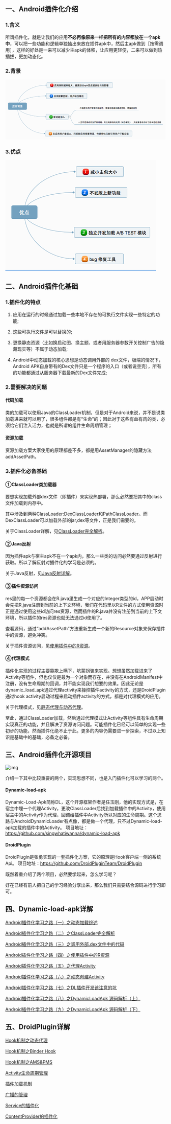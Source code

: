 ## 一、Android插件化介绍

### 1.含义

所谓插件化，就是让我们的应用**不必再像原来一样把所有的内容都放在一个apk中**，可以把一些功能和逻辑单独抽出来放在插件apk中，然后主apk做到［按需调用］，这样的好处是一来可以减少主apk的体积，让应用更轻便，二来可以做到热插拔，更加动态化。

### 2.背景

![](images/843bdbeb.png)

### 3.优点

![](images/0a1f40b2.png)

## 二、Android插件化基础

### 1.插件化的特点

1) 应用在运行的时候通过加载一些本地不存在的可执行文件实现一些特定的功能;

2) 这些可执行文件是可以替换的;

3) 更换静态资源（比如换启动图、换主题、或者用服务器参数开关控制广告的隐藏现实等）不属于动态加载;

4) Android中动态加载的核心思想是动态调用外部的 dex文件，极端的情况下，Android APK自身带有的Dex文件只是一个程序的入口（或者说空壳），所有的功能都通过从服务器下载最新的Dex文件完成;

### 2.需要解决的问题

#### 代码加载

类的加载可以使用Java的ClassLoader机制，但是对于Android来说，并不是说类加载进来就可以用了，很多组件都是有“生命”的；因此对于这些有血有肉的类，必须给它们注入活力，也就是所谓的组件生命周期管理；

#### 资源加载

资源加载方案大家使用的原理都差不多，都是用AssetManager的隐藏方法addAssetPath。

### 3.插件化必备基础

#### ①ClassLoader类加载器

要想实现加载外部dex文件（即插件）来实现热部署，那么必然要把其中的class文件加载到内存中。

其中涉及到两种ClassLoader:DexClassLoader和PathClassLoader。而DexClassLoader可以加载外部的jar,dex等文件，正是我们需要的。

关于ClassLoader详解，见[ClassLoader完全解析](http://blog.csdn.net/u012124438/article/details/53235848)。

#### ②Java反射

因为插件apk与宿主apk不在一个apk内，那么一些类的访问必然要通过反射进行获取。所以了解反射对插件化的学习是必须的。

关于Java反射，见[Java反射详解](http://www.jianshu.com/p/779b3e27b26d)。

#### ③插件资源访问

res里的每一个资源都会在R.java里生成一个对应的Integer类型的id，APP启动时会先把R.java注册到当前的上下文环境，我们在代码里以R文件的方式使用资源时正是通过使用这些id访问res资源，然而插件的R.java并没有注册到当前的上下文环境，所以插件的res资源也就无法通过id使用了。

查看源码，通过“addAssetPath”方法重新生成一个新的Resource对象来保存插件中的资源，避免冲突。

关于插件资源访问，见[使用插件中的R资源](http://blog.csdn.net/u012124438/article/details/53236723)。

#### ④代理模式

插件化实现的过程主要靠欺上瞒下，坑蒙拐骗来实现。想想虽然加载进来了Activity等组件，但也仅仅是最为一个对象而存在，并没有在AndroidManifest中注册，没有生命周期的回调，并不能实现我们想要的效果。因此无论是dynamic_load_apk通过代理activity来操控插件activity的方式，还是DroidPlugin通过hook activity启动过程来启动插件activity的方式，都是对代理模式的应用。

关于代理模式，见[静态代理与动态代理](http://www.jianshu.com/p/27b255a6f479)。

至此，通过ClassLoader加载，然后通过代理模式让Activity等组件具有生命周期实现真正的功能，并且解决了资源访问问题。可能插件化已经可以简单的实现一些初步的功能，然而插件化绝不止于此。更多的内容仍需要进一步探索，不过以上知识是基础中的基础，必备之必备。

## 三、Android插件化开源项目

![img](http://upload-images.jianshu.io/upload_images/3985563-d14b0906078e525b.png?imageMogr2/auto-orient/strip%7CimageView2/2/w/1240)

介绍一下其中比较重要的两个，实现思想不同，也是入门插件化可以学习的两个。

#### Dynamic-load-apk

Dynamic-Load-Apk简称DL，这个开源框架作者是任玉刚，他的实现方式是，在宿主中埋一个代理Activity，更改ClassLoader后找到加载插件中的Activity，使用宿主中的Activity作为代理，回调给插件中Activity所以对应的生命周期。这个思路与AndroidDynamicLoader有点像，都是做一个代理，只不过Dynamic-load-apk加载的插件中的Activity。
项目地址：<https://github.com/singwhatiwanna/dynamic-load-apk>

#### DroidPlugin

DroidPlugin是张勇实现的一套插件化方案，它的原理是Hook客户端一侧的系统Api。
项目地址：<https://github.com/DroidPluginTeam/DroidPlugin>

既然着重介绍了两个项目，必然要学起来，怎么学习呢？

好在已经有前人把自己的学习经验分享出来，那么我们只需要结合源码进行学习即可。

## 四、Dynamic-load-apk详解

[Android插件化学习之路（一）之动态加载综述](http://blog.csdn.net/u012124438/article/details/53234223)

[Android插件化学习之路（二）之ClassLoader完全解析](http://blog.csdn.net/u012124438/article/details/53235848)

[Android插件化学习之路（三）之调用外部.dex文件中的代码](http://blog.csdn.net/u012124438/article/details/53236472)

[Android插件化学习之路（四）之使用插件中的R资源](http://blog.csdn.net/u012124438/article/details/53236723)

[Android插件化学习之路（五）之代理Activity](http://blog.csdn.net/u012124438/article/details/53239370)

[Android插件化学习之路（六）之动态创建Activity](http://blog.csdn.net/u012124438/article/details/53239497)

[Android插件化学习之路（七）之DL插件开发该注意的坑](http://blog.csdn.net/u012124438/article/details/53240585)

[Android插件化学习之路（八）之DynamicLoadApk 源码解析（上）](http://blog.csdn.net/u012124438/article/details/53241755)

 [Android插件化学习之路（九）之DynamicLoadApk 源码解析（下）](http://blog.csdn.net/u012124438/article/details/53242838)

## 五、DroidPlugin详解

[Hook机制之动态代理](http://weishu.me/2016/01/28/understand-plugin-framework-proxy-hook/)

[Hook机制之Binder Hook](http://weishu.me/2016/02/16/understand-plugin-framework-binder-hook/)

[Hook机制之AMS&PMS](http://weishu.me/2016/03/07/understand-plugin-framework-ams-pms-hook/)

[Activity生命周期管理](http://weishu.me/2016/03/21/understand-plugin-framework-activity-management/)

[插件加载机制](http://weishu.me/2016/04/05/understand-plugin-framework-classloader/)

[广播的管理](http://weishu.me/2016/04/12/understand-plugin-framework-receiver/)

[Service的插件化](http://weishu.me/2016/05/11/understand-plugin-framework-service/)

[ContentProvider的插件化](http://weishu.me/2016/07/12/understand-plugin-framework-content-provider/)
